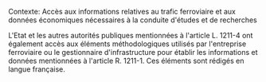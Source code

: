 Contexte: Accès aux informations relatives au trafic ferroviaire et aux données économiques nécessaires à la conduite d'études et de recherches

L'Etat et les autres autorités publiques mentionnées à l'article L. 1211-4 ont également accès aux éléments méthodologiques utilisés par l'entreprise ferroviaire ou le gestionnaire d'infrastructure pour établir les informations et données mentionnées à l'article R. 1211-1. Ces éléments sont rédigés en langue française.